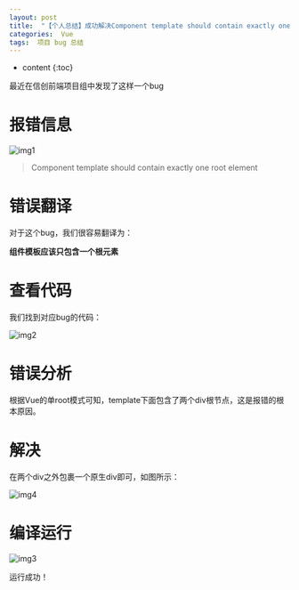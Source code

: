 ```yaml
---
layout: post
title:  "【个人总结】成功解决Component template should contain exactly one root element"
categories:  Vue
tags:  项目 bug 总结
---
```


* content
{:toc}

最近在信创前端项目组中发现了这样一个bug

# 报错信息

![img1](http://www.cywjw99.com/img_vue_bug/1.svg)

> Component template should contain exactly one root element

# 错误翻译

对于这个bug，我们很容易翻译为：

**组件模板应该只包含一个根元素**

# 查看代码

我们找到对应bug的代码：

![img2](http://www.cywjw99.com/img_vue_bug/2.svg)

# 错误分析

根据Vue的单root模式可知，template下面包含了两个div根节点，这是报错的根本原因。

# 解决

在两个div之外包裹一个原生div即可，如图所示：

![img4](http://www.cywjw99.com/img_vue_bug/4.svg)

# 编译运行

![img3](http://www.cywjw99.com/img_vue_bug/3.svg)

运行成功！
